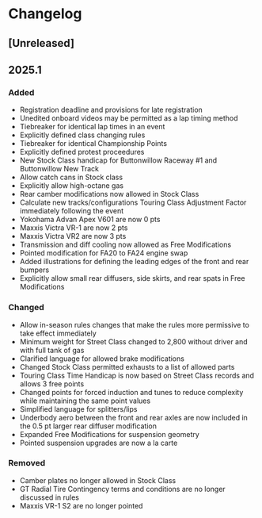 # Changelog

## [Unreleased]

## 2025.1

### Added

- Registration deadline and provisions for late registration
- Unedited onboard videos may be permitted as a lap timing method
- Tiebreaker for identical lap times in an event
- Explicitly defined class changing rules
- Tiebreaker for identical Championship Points
- Explicitly defined protest proceedures
- New Stock Class handicap for Buttonwillow Raceway #1 and Buttonwillow New Track
- Allow catch cans in Stock class
- Explicitly allow high-octane gas
- Rear camber modifications now allowed in Stock Class
- Calculate new tracks/configurations Touring Class Adjustment Factor immediately following the event
- Yokohama Advan Apex V601 are now 0 pts
- Maxxis Victra VR-1 are now 2 pts
- Maxxis Victra VR2 are now 3 pts
- Transmission and diff cooling now allowed as Free Modifications
- Pointed modification for FA20 to FA24 engine swap
- Added illustrations for defining the leading edges of the front and rear bumpers
- Explicitly allow small rear diffusers, side skirts, and rear spats in Free Modifications

### Changed

- Allow in-season rules changes that make the rules more permissive to take effect immediately
- Minimum weight for Street Class changed to 2,800 without driver and with full tank of gas
- Clarified language for allowed brake modifications
- Changed Stock Class permitted exhausts to a list of allowed parts
- Touring Class Time Handicap is now based on Street Class records and allows 3 free points
- Changed points for forced induction and tunes to reduce complexity while maintaining the same point values
- Simplified language for splitters/lips
- Underbody aero between the front and rear axles are now included in the 0.5 pt larger rear diffuser modification
- Expanded Free Modifications for suspension geometry 
- Pointed suspension upgrades are now a la carte

### Removed

- Camber plates no longer allowed in Stock Class
- GT Radial Tire Contingency terms and conditions are no longer discussed in rules
- Maxxis VR-1 S2 are no longer pointed
